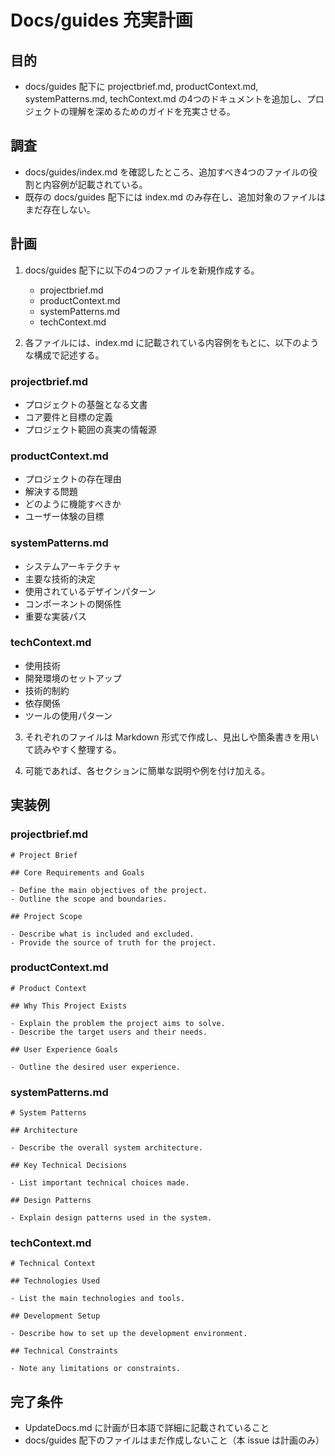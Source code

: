 # Docs/guides 充実計画

## 目的

- docs/guides 配下に projectbrief.md, productContext.md, systemPatterns.md, techContext.md の4つのドキュメントを追加し、プロジェクトの理解を深めるためのガイドを充実させる。

## 調査

- docs/guides/index.md を確認したところ、追加すべき4つのファイルの役割と内容例が記載されている。
- 既存の docs/guides 配下には index.md のみ存在し、追加対象のファイルはまだ存在しない。

## 計画

1. docs/guides 配下に以下の4つのファイルを新規作成する。
   - projectbrief.md
   - productContext.md
   - systemPatterns.md
   - techContext.md

2. 各ファイルには、index.md に記載されている内容例をもとに、以下のような構成で記述する。

### projectbrief.md
- プロジェクトの基盤となる文書
- コア要件と目標の定義
- プロジェクト範囲の真実の情報源

### productContext.md
- プロジェクトの存在理由
- 解決する問題
- どのように機能すべきか
- ユーザー体験の目標

### systemPatterns.md
- システムアーキテクチャ
- 主要な技術的決定
- 使用されているデザインパターン
- コンポーネントの関係性
- 重要な実装パス

### techContext.md
- 使用技術
- 開発環境のセットアップ
- 技術的制約
- 依存関係
- ツールの使用パターン

3. それぞれのファイルは Markdown 形式で作成し、見出しや箇条書きを用いて読みやすく整理する。

4. 可能であれば、各セクションに簡単な説明や例を付け加える。

## 実装例

### projectbrief.md
```
# Project Brief

## Core Requirements and Goals

- Define the main objectives of the project.
- Outline the scope and boundaries.

## Project Scope

- Describe what is included and excluded.
- Provide the source of truth for the project.
```

### productContext.md
```
# Product Context

## Why This Project Exists

- Explain the problem the project aims to solve.
- Describe the target users and their needs.

## User Experience Goals

- Outline the desired user experience.
```

### systemPatterns.md
```
# System Patterns

## Architecture

- Describe the overall system architecture.

## Key Technical Decisions

- List important technical choices made.

## Design Patterns

- Explain design patterns used in the system.
```

### techContext.md
```
# Technical Context

## Technologies Used

- List the main technologies and tools.

## Development Setup

- Describe how to set up the development environment.

## Technical Constraints

- Note any limitations or constraints.
```

## 完了条件

- UpdateDocs.md に計画が日本語で詳細に記載されていること
- docs/guides 配下のファイルはまだ作成しないこと（本 issue は計画のみ）
